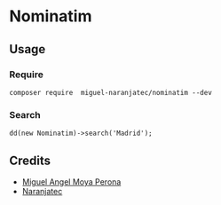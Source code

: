 # Nominatim

## Usage

### Require
`composer require  miguel-naranjatec/nominatim --dev`

### Search
`dd(new Nominatim)->search('Madrid');`

## Credits

- [Miguel Angel Moya Perona](https://banzee.net)
- [Naranjatec](https://naranjatec.com)
